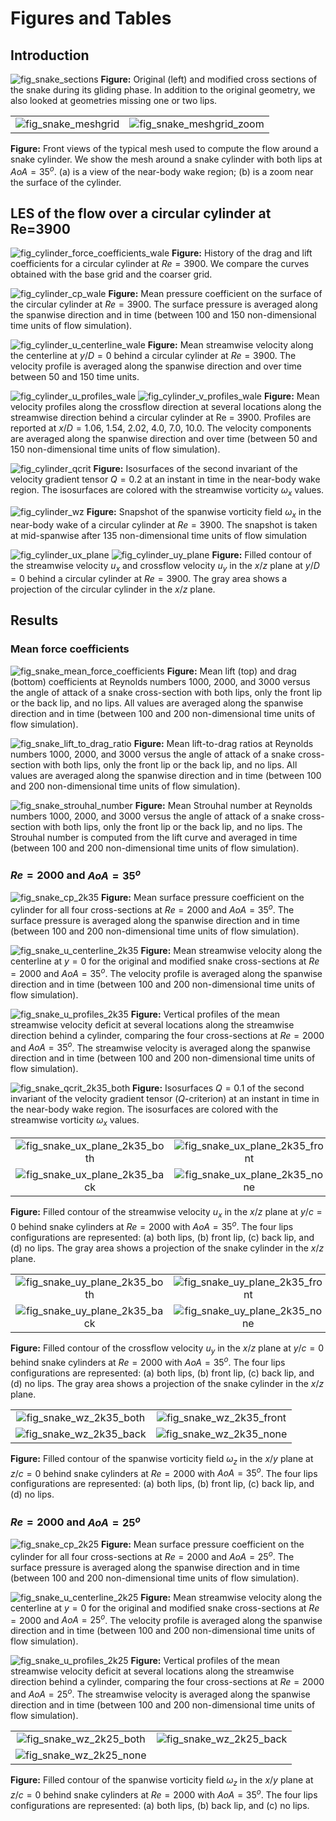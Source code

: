 # Figures and Tables

## Introduction

![fig_snake_sections](data/figures/modified_sections_aoa35.png)
**Figure:** Original (left) and modified cross sections of the snake during its gliding phase. In addition to the original geometry, we also looked at geometries missing one or two lips.

|  |  |
|:-:|:-:|
| ![fig_snake_meshgrid](./runs/snake3d/both_lips/2k35/figures/pyvista_2d_meshgrid.png) | ![fig_snake_meshgrid_zoom](./runs/snake3d/both_lips/2k35/figures/pyvista_2d_meshgrid_zoom.png) |

**Figure:** Front views of the typical mesh used to compute the flow around a snake cylinder. We show the mesh around a snake cylinder with both lips at $AoA=35^o$. (a) is a view of the near-body wake region; (b) is a zoom near the surface of the cylinder.

## LES of the flow over a circular cylinder at Re=3900

![fig_cylinder_force_coefficients_wale](./runs/cylinder3dre3900/wale/figures/force_coefficients.png)
**Figure:** History of the drag and lift coefficients for a circular cylinder at $Re=3900$. We compare the curves obtained with the base grid and the coarser grid.

![fig_cylinder_cp_wale](./runs/cylinder3dre3900/wale/figures/surface_pressure_coefficient.png)
**Figure:** Mean pressure coefficient on the surface of the circular cylinder at $Re=3900$. The surface pressure is averaged along the spanwise direction and in time (between $100$ and $150$ non-dimensional time units of flow simulation).

![fig_cylinder_u_centerline_wale](./runs/cylinder3dre3900/wale/figures/u_centerline_profile.png)
**Figure:** Mean streamwise velocity along the centerline at $y/D=0$ behind a circular cylinder at $Re=3900$. The velocity profile is averaged along the spanwise direction and over time between $50$ and $150$ time units.

![fig_cylinder_u_profiles_wale](./runs/cylinder3dre3900/wale/figures/u_profiles.png)
![fig_cylinder_v_profiles_wale](./runs/cylinder3dre3900/wale/figures/v_profiles.png)
**Figure:** Mean velocity profiles along the crossflow direction at several locations along the streamwise direction behind a circular cylinder at Re = 3900. Profiles are reported at $x/D = 1.06$, $1.54$, $2.02$, $4.0$, $7.0$, $10.0$. The velocity components are averaged along the spanwise direction and over time (between $50$ and $150$ non-dimensional time units of flow simulation).

![fig_cylinder_qcrit](./runs/cylinder3dre3900/wale/fine/figures/pyvista_3d_contours_qcrit_150.png)
**Figure:** Isosurfaces of the second invariant of the velocity gradient tensor $Q=0.2$ at an instant in time in the near-body wake region. The isosurfaces are colored with the streamwise vorticity $\omega_x$ values.

![fig_cylinder_wz](./runs/cylinder3dre3900/wale/fine/figures/pyvista_2d_contours_wz_135.png)
**Figure:** Snapshot of the spanwise vorticity field $\omega_x$ in the near-body wake of a circular cylinder at $Re = 3900$. The snapshot is taken at mid-spanwise after $135$ non-dimensional time units of flow simulation

![fig_cylinder_ux_plane](./runs/cylinder3dre3900/wale/fine/figures/pyvista_2d_contours_ux_115.png)
![fig_cylinder_uy_plane](./runs/cylinder3dre3900/wale/fine/figures/pyvista_2d_contours_uy_125.png)
**Figure:** Filled contour of the streamwise velocity $u_x$ and crossflow velocity $u_y$ in the $x/z$ plane at $y/D = 0$ behind a circular cylinder at $Re = 3900$. The gray area shows a projection of the circular cylinder in the $x/z$ plane.

## Results

### Mean force coefficients

![fig_snake_mean_force_coefficients](./runs/snake3d/figures/mean_force_coefficients.png)
**Figure:** Mean lift (top) and drag (bottom) coefficients at Reynolds numbers $1000$, $2000$, and $3000$ versus the angle of attack of a snake cross-section with both lips, only the front lip or the back lip, and no lips. All values are averaged along the spanwise direction and in time (between $100$ and $200$ non-dimensional time units of flow simulation).

![fig_snake_lift_to_drag_ratio](./runs/snake3d/figures/mean_lift_drag_ratio.png)
**Figure:** Mean lift-to-drag ratios at Reynolds numbers $1000$, $2000$, and $3000$ versus the angle of attack of a snake cross-section with both lips, only the front lip or the back lip, and no lips. All values are averaged along the spanwise direction and in time (between $100$ and $200$ non-dimensional time units of flow simulation).

![fig_snake_strouhal_number](./runs/snake3d/figures/mean_strouhal.png)
**Figure:** Mean Strouhal number at Reynolds numbers $1000$, $2000$, and $3000$ versus the angle of attack of a snake cross-section with both lips, only the front lip or the back lip, and no lips. The Strouhal number is computed from the lift curve and averaged in time (between $100$ and $200$ non-dimensional time units of flow simulation).

### $Re=2000$ and $AoA=35^o$

![fig_snake_cp_2k35](./runs/snake3d/figures/surface_pressure_coefficient_2k35.png)
**Figure:** Mean surface pressure coefficient on the cylinder for all four cross-sections at $Re=2000$ and $AoA=35^o$. The surface pressure is averaged along the spanwise direction and in time (between $100$ and $200$ non-dimensional time units of flow simulation).

![fig_snake_u_centerline_2k35](./runs/snake3d/figures/u_centerline_profile_2k35.png)
**Figure:** Mean streamwise velocity along the centerline at $y=0$ for the original and modified snake cross-sections at $Re=2000$ and $AoA=35^o$. The velocity profile is averaged along the spanwise direction and in time (between $100$ and $200$ non-dimensional time units of flow simulation).

![fig_snake_u_profiles_2k35](./runs/snake3d/figures/u_profiles_2k35.png)
**Figure:** Vertical profiles of the mean streamwise velocity deficit at several locations along the streamwise direction behind a cylinder, comparing the four cross-sections at $Re=2000$ and $AoA=35^o$. The streamwise velocity is averaged along the spanwise direction and in time (between $100$ and $200$ non-dimensional time units of flow simulation).

![fig_snake_qcrit_2k35_both](./runs/snake3d/both_lips/2k35/figures/pyvista_3d_contours_qcrit_120.png)
**Figure:** Isosurfaces $Q=0.1$ of the second invariant of the velocity gradient tensor ($Q$-criterion) at an instant in time in the near-body wake region. The isosurfaces are colored with the streamwise vorticity $\omega_x$ values.

|  |  |
|:-:|:-:|
| ![fig_snake_ux_plane_2k35_both](./runs/snake3d/both_lips/2k35/figures/pyvista_2d_contours_ux_110.png) | ![fig_snake_ux_plane_2k35_front](./runs/snake3d/front_lip/2k35/figures/pyvista_2d_contours_ux_150.png) |
| ![fig_snake_ux_plane_2k35_back](./runs/snake3d/back_lip/2k35/figures/pyvista_2d_contours_ux_155.png) | ![fig_snake_ux_plane_2k35_none](./runs/snake3d/no_lips/2k35/figures/pyvista_2d_contours_ux_130.png) |

**Figure:** Filled contour of the streamwise velocity $u_x$ in the $x/z$ plane at $y/c = 0$ behind snake cylinders at $Re=2000$ with $AoA=35^o$. The four lips configurations are represented: (a) both lips, (b) front lip, (c) back lip, and (d) no lips. The gray area shows a projection of the snake cylinder in the $x/z$ plane.

|  |  |
|:-:|:-:|
| ![fig_snake_uy_plane_2k35_both](./runs/snake3d/both_lips/2k35/figures/pyvista_2d_contours_uy_175.png) | ![fig_snake_uy_plane_2k35_front](./runs/snake3d/front_lip/2k35/figures/pyvista_2d_contours_uy_180.png) |
| ![fig_snake_uy_plane_2k35_back](./runs/snake3d/back_lip/2k35/figures/pyvista_2d_contours_uy_185.png) | ![fig_snake_uy_plane_2k35_none](./runs/snake3d/no_lips/2k35/figures/pyvista_2d_contours_uy_140.png) |

**Figure:** Filled contour of the crossflow velocity $u_y$ in the $x/z$ plane at $y/c = 0$ behind snake cylinders at $Re=2000$ with $AoA=35^o$. The four lips configurations are represented: (a) both lips, (b) front lip, (c) back lip, and (d) no lips. The gray area shows a projection of the snake cylinder in the $x/z$ plane.

|  |  |
|:-:|:-:|
| ![fig_snake_wz_2k35_both](./runs/snake3d/both_lips/2k35/figures/pyvista_2d_contours_wz_160.png) | ![fig_snake_wz_2k35_front](./runs/snake3d/front_lip/2k35/figures/pyvista_2d_contours_wz_180.png) |
| ![fig_snake_wz_2k35_back](./runs/snake3d/back_lip/2k35/figures/pyvista_2d_contours_wz_150.png) | ![fig_snake_wz_2k35_none](./runs/snake3d/no_lips/2k35/figures/pyvista_2d_contours_wz_195.png) |

**Figure:** Filled contour of the spanwise vorticity field $\omega_z$ in the $x/y$ plane at $z/c = 0$ behind snake cylinders at $Re=2000$ with $AoA=35^o$. The four lips configurations are represented: (a) both lips, (b) front lip, (c) back lip, and (d) no lips.

### $Re=2000$ and $AoA=25^o$

![fig_snake_cp_2k25](./runs/snake3d/figures/surface_pressure_coefficient_2k25.png)
**Figure:** Mean surface pressure coefficient on the cylinder for all four cross-sections at $Re=2000$ and $AoA=25^o$. The surface pressure is averaged along the spanwise direction and in time (between $100$ and $200$ non-dimensional time units of flow simulation).

![fig_snake_u_centerline_2k25](./runs/snake3d/figures/u_centerline_profile_2k25.png)
**Figure:** Mean streamwise velocity along the centerline at $y=0$ for the original and modified snake cross-sections at $Re=2000$ and $AoA=25^o$. The velocity profile is averaged along the spanwise direction and in time (between $100$ and $200$ non-dimensional time units of flow simulation).

![fig_snake_u_profiles_2k25](./runs/snake3d/figures/u_profiles_2k25.png)
**Figure:** Vertical profiles of the mean streamwise velocity deficit at several locations along the streamwise direction behind a cylinder, comparing the four cross-sections at $Re=2000$ and $AoA=25^o$. The streamwise velocity is averaged along the spanwise direction and in time (between $100$ and $200$ non-dimensional time units of flow simulation).

|  |  |
|:-:|:-:|
| ![fig_snake_wz_2k25_both](./runs/snake3d/both_lips/2k25/figures/pyvista_2d_contours_wz_125.png) | ![fig_snake_wz_2k25_back](./runs/snake3d/back_lip/2k25/figures/pyvista_2d_contours_wz_160.png) |
| ![fig_snake_wz_2k25_none](./runs/snake3d/no_lips/2k25/figures/pyvista_2d_contours_wz_180.png) |

**Figure:** Filled contour of the spanwise vorticity field $\omega_z$ in the $x/y$ plane at $z/c = 0$ behind snake cylinders at $Re=2000$ with $AoA=35^o$. The four lips configurations are represented: (a) both lips, (b) back lip, and (c) no lips.
